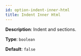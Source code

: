 ```yaml
---
id: option-indent-inner-html
title: Indent Inner Html
---
```

**Description**: Indent <head> and <body> sections.

**Type**: `boolean`

**Default**: `false`
